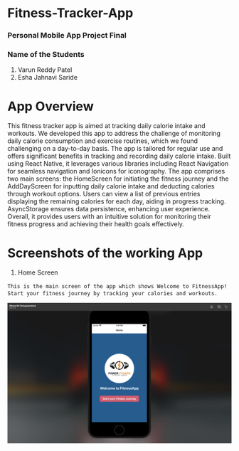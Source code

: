 # Fitness-Tracker-App

### Personal Mobile App Project Final

### Name of the Students
1. Varun Reddy Patel
2. Esha Jahnavi Saride

# App Overview

This fitness tracker app is aimed at tracking daily calorie intake and workouts. We developed this app to address the challenge of monitoring daily calorie consumption and exercise routines, which we found challenging on a day-to-day basis. The app is tailored for regular use and offers significant benefits in tracking and recording daily calorie intake. Built using React Native, it leverages various libraries including React Navigation for seamless navigation and Ionicons for iconography. The app comprises two main screens: the HomeScreen for initiating the fitness journey and the AddDayScreen for inputting daily calorie intake and deducting calories through workout options. Users can view a list of previous entries displaying the remaining calories for each day, aiding in progress tracking. AsyncStorage ensures data persistence, enhancing user experience. Overall, it provides users with an intuitive solution for monitoring their fitness progress and achieving their health goals effectively.

# Screenshots of the working App

1. Home Screen

```
This is the main screen of the app which shows Welcome to FitnessApp! Start your fitness journey by tracking your calories and workouts.
```

![Homescreen](images/s1.png)

